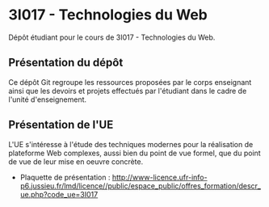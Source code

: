 
# 3I017 - Technologies du Web

Dépôt étudiant pour le cours de 3I017 - Technologies du Web.

## Présentation du dépôt

Ce dépôt Git regroupe les ressources proposées par le corps enseignant ainsi que les devoirs et projets effectués par l'étudiant dans le cadre de l'unité d'enseignement.

## Présentation de l'UE

L'UE s'intéresse à l'étude des techniques modernes pour la réalisation de plateforme Web complexes, aussi bien du point de vue formel, que du point de vue de leur mise en oeuvre concrète. 

* Plaquette de présentation : http://www-licence.ufr-info-p6.jussieu.fr/lmd/licence//public/espace_public/offres_formation/descr_ue.php?code_ue=3I017